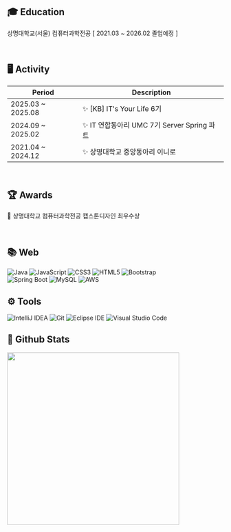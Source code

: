 ## 🎓 Education
<p>상명대학교(서울) 컴퓨터과학전공 [ 2021.03 ~ 2026.02 졸업예정 ]</p>
<br>

## 🖥️ Activity
|Period|Description|
|---|---|
|2025.03 ~ 2025.08|✨ [KB] IT's Your Life 6기|
|2024.09 ~ 2025.02|✨ IT 연합동아리 UMC 7기 Server Spring 파트|
|2021.04 ~ 2024.12|✨ 상명대학교 중앙동아리 이니로|
<br>

## 🏆 Awards
<p>🏅 상명대학교 컴퓨터과학전공 캡스톤디자인 최우수상</p>
<br>

## 📚 Web  
<div>
  <img alt="Java" src ="https://img.shields.io/badge/Java-007396.svg?&style=flat-square&logo=Java&logoColor=white"/>
  <img alt="JavaScript" src ="https://img.shields.io/badge/JavaScript-F7DF1E.svg?&style=flat-square&logo=JavaScript&logoColor=black"/>
  <img alt="CSS3" src ="https://img.shields.io/badge/CSS3-1572B6.svg?&style=flat-square&logo=CSS3&logoColor=white"/>
  <img alt="HTML5" src ="https://img.shields.io/badge/HTML5-E34F26.svg?&style=flat-square&logo=HTML5&logoColor=white"/>
  <img alt="Bootstrap" src ="https://img.shields.io/badge/Bootstrap-7952B3.svg?&style=flat-square&logo=Bootstrap&logoColor=white"/>
</div>
<div>
  <img alt="Spring Boot" src ="https://img.shields.io/badge/Spring%20Boot-6DB33F.svg?&style=flat-square&logo=Spring-Boot&logoColor=white"/>
  <img alt="MySQL" src ="https://img.shields.io/badge/MySQL-4479A1.svg?&style=flat-square&logo=MySQL&logoColor=white"/>
  <img alt="AWS" src ="https://img.shields.io/badge/Amazon%20Web%20Services-232F3E.svg?&style=flat-square&logo=AmazonWebServices&logoColor=white"/>
</div>


## ⚙ Tools  
<div>
  <img alt="IntelliJ IDEA" src ="https://img.shields.io/badge/IntelliJ%20IDEA-000000.svg?&style=flat-square&logo=IntelliJ-IDEA&logoColor=white"/>
  <img alt="Git" src ="https://img.shields.io/badge/Git-F05032.svg?&style=flat-square&logo=Git&logoColor=white"/>
  <img alt="Eclipse IDE" src ="https://img.shields.io/badge/Eclipse%20IDE-2C2255.svg?&style=flat-square&logo=Eclipse-IDE&logoColor=white"/>
  <img alt="Visual Studio Code" src ="https://img.shields.io/badge/Visual%20Studio%20Code-007ACC.svg?&style=flat-square&logo=Visual-Studio-Code&logoColor=white"/>
</div>



## 🌱 Github Stats
<div align="left" style="display: flex; gap: 10px;">
  <img src="https://github-readme-stats.vercel.app/api?username=suminiee&theme=graywhite&show_icons=true" width="400" />
<!--   <a href="https://www.gitanimals.org/en_US?utm_medium=image&utm_source=suminiee&utm_content=farm">
    <img src="https://render.gitanimals.org/farms/suminiee" width="340" />
  </a> -->
</div>

